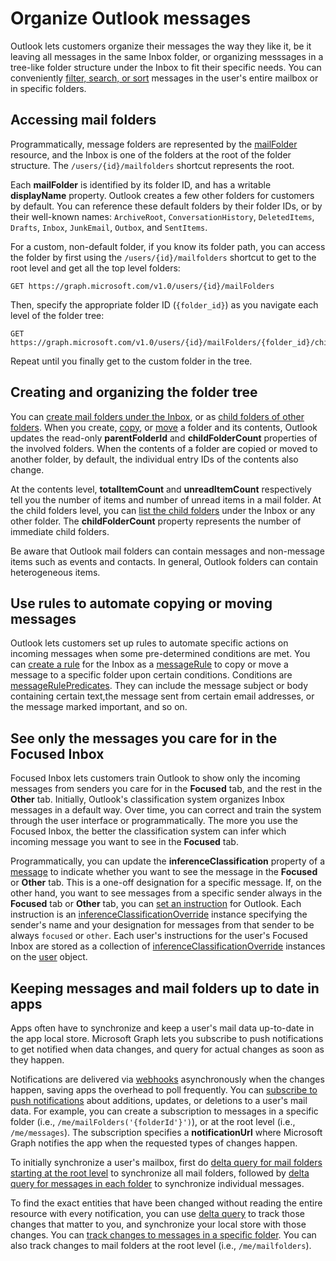 # Organize Outlook messages

Outlook lets customers organize their messages the way they like it, be it leaving all messages in the same Inbox folder, or organizing messsages in a tree-like folder structure under the Inbox to fit their specific needs. You can conveniently [filter, search, or sort](query_parameters.md) messages in the user's 
entire mailbox or in specific folders.

## Accessing mail folders

Programmatically, message folders are represented by the [mailFolder](../api-reference/v1.0/resources/mailfolder.md) resource, and the Inbox is one of the 
folders at the root of the folder structure. The `/users/{id}/mailfolders` shortcut represents the root. 

Each **mailFolder** is identified by its folder ID, and has a writable **displayName** property. Outlook creates a few other folders for customers by default. You can reference these default folders by their folder IDs, or by their well-known names: `ArchiveRoot`, `ConversationHistory`, `DeletedItems`, `Drafts`, `Inbox`, `JunkEmail`, `Outbox`, and `SentItems`. 

For a custom, non-default folder, if you know its folder path, you can access the folder by first using the `/users/{id}/mailfolders` shortcut to get to the root level and get all the top level folders:

```http
GET https://graph.microsoft.com/v1.0/users/{id}/mailFolders
```
Then, specify the appropriate folder ID (`{folder_id}`) as you navigate each level of the folder tree:

```
GET https://graph.microsoft.com/v1.0/users/{id}/mailFolders/{folder_id}/childfolders
```
Repeat until you finally get to the custom folder in the tree.

## Creating and organizing the folder tree

You can [create mail folders under the Inbox](../api-reference/v1.0/api/user_post_mailfolders.md), or as [child folders of other folders](../api-reference/v1.0/api/mailfolder_post_childfolders.md). When you create, [copy](../api-reference/v1.0/api/mailfolder_copy.md), or [move](../api-reference/v1.0/api/mailfolder_move.md) a folder and its contents, Outlook updates
the read-only **parentFolderId** and **childFolderCount** properties of the involved folders. When the contents of a folder are copied or moved to another 
folder, by default, the individual entry IDs of the contents also change.

At the contents level, **totalItemCount** and **unreadItemCount** respectively tell you the number of items and number of unread items in a mail folder.
At the child folders level, you can [list the child folders](../api-reference/v1.0/api/user_list_mailfolders.md) under the Inbox or any other folder. 
The **childFolderCount** property represents the number of immediate child folders.

Be aware that Outlook mail folders can contain messages and non-message items such as events and contacts. In general, Outlook folders can contain heterogeneous items.

## Use rules to automate copying or moving messages

<!-- Change links for rules API to v1 once it GAs in Feb. -->

Outlook lets customers set up rules to automate specific actions on incoming messages when some pre-determined conditions are met. You can [create a rule](../api-reference/beta/api/mailfolder_post_messagerules.md) for the 
Inbox as a [messageRule](../api-reference/beta/resources/messagerule.md) to copy or move a message to a specific folder upon certain conditions. 
Conditions are [messageRulePredicates](../api-reference/beta/resources/messagerulepredicates.md). They can include the message subject or body containing certain text,the message sent from certain email addresses, or the message marked important, and so on. 

## See only the messages you care for in the Focused Inbox 

Focused Inbox lets customers train Outlook to show only the incoming messages from senders you care for in the **Focused** tab, and the rest in the **Other** tab.
Initially, Outlook's classification system organizes Inbox messages in a default way. Over time, you can correct and train the system through the user interface or 
programmatically. The more you use the Focused Inbox, the better the classification system can infer which incoming message you want to see in the **Focused** 
tab.

Programmatically, you can update the **inferenceClassification** property of a [message](../api-reference/v1.0/resources/message.md) to indicate whether you want to see the message in the **Focused** or **Other** tab. This is a one-off designation for a specific message. If, on the other hand, you want to see messages from a specific sender always in the **Focused** tab or **Other** tab, you can [set an instruction](../api-reference/v1.0/api/inferenceclassification_post_overrides.md) for Outlook. Each instruction is an [inferenceClassificationOverride](../api-reference/v1.0/resources/inferenceclassificationoverride.md) instance specifying the sender's name and your designation for messages from that sender to be always `focused` or `other`. Each user's instructions for the user's Focused Inbox are stored as a collection of [inferenceClassificationOverride](../api-reference/v1.0/resources/inferenceclassificationoverride.md) instances on the [user](../api-reference/v1.0/resources/user.md) object.

## Keeping messages and mail folders up to date in apps

Apps often have to synchronize and keep a user's mail data up-to-date in the app local store. Microsoft Graph lets you subscribe to push notifications to get notified when data changes, and query for actual changes as soon as they happen.

Notifications are delivered via [webhooks](../api-reference/v1.0/resources/webhooks.md) asynchronously when the changes happen, saving apps the overhead to poll frequently. You can [subscribe to push notifications](../api-reference/v1.0/api/subscription_post_subscriptions.md) about additions, 
updates, or deletions to a user's mail data. For example, you can create a subscription to messages in a specific folder (i.e., `/me/mailFolders('{folderId'}')`),
or at the root level (i.e., `/me/messages`). The subscription specifies a **notificationUrl** where Microsoft Graph notifies the app when the requested types of changes happen.

To initially synchronize a user's mailbox, first do [delta query for mail folders starting at the root level](../api-reference/v1.0/api/mailfolder_delta.md) to synchronize all mail folders, followed by [delta query for messages in each folder](../api-reference/v1.0/api/message_delta.md) to synchronize individual messages.

To find the exact entities that have been changed without reading the entire resource with every notification, you can use [delta query](delta_query_overview.md) to track those changes that matter to you, and synchronize your local store with those changes. You can [track changes to messages in a specific folder](delta_query_messages.md). You can also track changes to mail folders at the root level (i.e., `/me/mailfolders`). 


